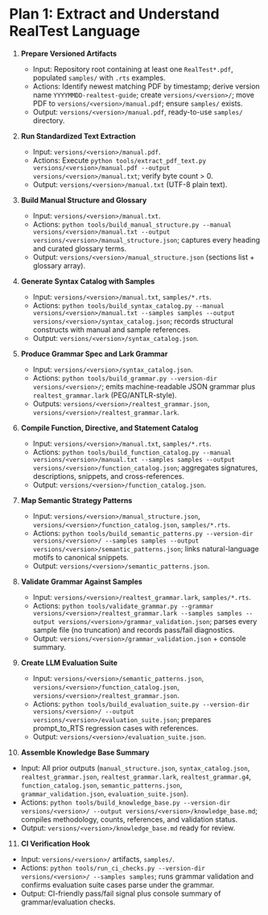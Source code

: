 # Plan 1: Extract and Understand RealTest Language

1. **Prepare Versioned Artifacts**  
   - Input: Repository root containing at least one `RealTest*.pdf`, populated `samples/` with `.rts` examples.  
   - Actions: Identify newest matching PDF by timestamp; derive version name `YYYYMMDD-realtest-guide`; create `versions/<version>/`; move PDF to `versions/<version>/manual.pdf`; ensure `samples/` exists.  
   - Output: `versions/<version>/manual.pdf`, ready-to-use `samples/` directory.

2. **Run Standardized Text Extraction**  
   - Input: `versions/<version>/manual.pdf`.  
   - Actions: Execute `python tools/extract_pdf_text.py versions/<version>/manual.pdf --output versions/<version>/manual.txt`; verify byte count > 0.  
   - Output: `versions/<version>/manual.txt` (UTF-8 plain text).

3. **Build Manual Structure and Glossary**  
   - Input: `versions/<version>/manual.txt`.  
   - Actions: `python tools/build_manual_structure.py --manual versions/<version>/manual.txt --output versions/<version>/manual_structure.json`; captures every heading and curated glossary terms.  
   - Output: `versions/<version>/manual_structure.json` (sections list + glossary array).

4. **Generate Syntax Catalog with Samples**  
   - Input: `versions/<version>/manual.txt`, `samples/*.rts`.  
   - Actions: `python tools/build_syntax_catalog.py --manual versions/<version>/manual.txt --samples samples --output versions/<version>/syntax_catalog.json`; records structural constructs with manual and sample references.  
   - Output: `versions/<version>/syntax_catalog.json`.

5. **Produce Grammar Spec and Lark Grammar**  
   - Input: `versions/<version>/syntax_catalog.json`.  
   - Actions: `python tools/build_grammar.py --version-dir versions/<version>/`; emits machine-readable JSON grammar plus `realtest_grammar.lark` (PEG/ANTLR-style).  
   - Outputs: `versions/<version>/realtest_grammar.json`, `versions/<version>/realtest_grammar.lark`.

6. **Compile Function, Directive, and Statement Catalog**  
   - Input: `versions/<version>/manual.txt`, `samples/*.rts`.  
   - Actions: `python tools/build_function_catalog.py --manual versions/<version>/manual.txt --samples samples --output versions/<version>/function_catalog.json`; aggregates signatures, descriptions, snippets, and cross-references.  
   - Output: `versions/<version>/function_catalog.json`.

7. **Map Semantic Strategy Patterns**  
   - Input: `versions/<version>/manual_structure.json`, `versions/<version>/function_catalog.json`, `samples/*.rts`.  
   - Actions: `python tools/build_semantic_patterns.py --version-dir versions/<version>/ --samples samples --output versions/<version>/semantic_patterns.json`; links natural-language motifs to canonical snippets.  
   - Output: `versions/<version>/semantic_patterns.json`.

8. **Validate Grammar Against Samples**  
   - Input: `versions/<version>/realtest_grammar.lark`, `samples/*.rts`.  
   - Actions: `python tools/validate_grammar.py --grammar versions/<version>/realtest_grammar.lark --samples samples --output versions/<version>/grammar_validation.json`; parses every sample file (no truncation) and records pass/fail diagnostics.  
   - Output: `versions/<version>/grammar_validation.json` + console summary.

9. **Create LLM Evaluation Suite**  
   - Input: `versions/<version>/semantic_patterns.json`, `versions/<version>/function_catalog.json`, `versions/<version>/realtest_grammar.json`.  
   - Actions: `python tools/build_evaluation_suite.py --version-dir versions/<version>/ --output versions/<version>/evaluation_suite.json`; prepares prompt_to_RTS regression cases with references.  
   - Output: `versions/<version>/evaluation_suite.json`.

10. **Assemble Knowledge Base Summary**  
   - Input: All prior outputs (`manual_structure.json`, `syntax_catalog.json`, `realtest_grammar.json`, `realtest_grammar.lark`, `realtest_grammar.g4`, `function_catalog.json`, `semantic_patterns.json`, `grammar_validation.json`, `evaluation_suite.json`).  
   - Actions: `python tools/build_knowledge_base.py --version-dir versions/<version>/ --output versions/<version>/knowledge_base.md`; compiles methodology, counts, references, and validation status.  
   - Output: `versions/<version>/knowledge_base.md` ready for review.

11. **CI Verification Hook**  
   - Input: `versions/<version>/` artifacts, `samples/`.  
   - Actions: `python tools/run_ci_checks.py --version-dir versions/<version>/ --samples samples`; runs grammar validation and confirms evaluation suite cases parse under the grammar.  
   - Output: CI-friendly pass/fail signal plus console summary of grammar/evaluation checks.
